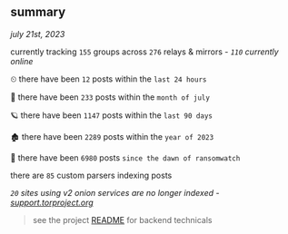 
## summary
_july 21st, 2023_

currently tracking `155` groups across `276` relays & mirrors - _`110` currently online_

⏲ there have been `12` posts within the `last 24 hours`

🦈 there have been `233` posts within the `month of july`

🪐 there have been `1147` posts within the `last 90 days`

🏚 there have been `2289` posts within the `year of 2023`

🦕 there have been `6980` posts `since the dawn of ransomwatch`

there are `85` custom parsers indexing posts

_`20` sites using v2 onion services are no longer indexed - [support.torproject.org](https://support.torproject.org/onionservices/v2-deprecation/)_

> see the project [README](https://github.com/joshhighet/ransomwatch#ransomwatch--) for backend technicals
